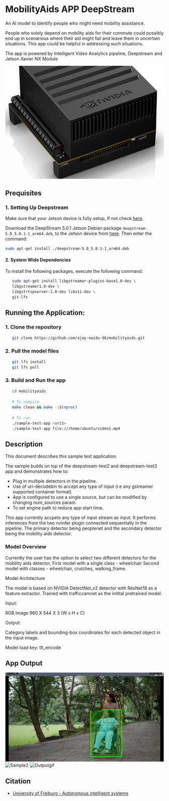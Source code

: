 # MobilityAids APP DeepStream
An AI model to identify people who might need mobility assistance.

People who solely depend on mobility aids for their commute could possibly end up
in scenarious where their aid might fail and leave them in uncertain situations. This app could be helpful in addressing such situations.

The app is powered by Intelligent Video Analytics pipeline, Deepstream and Jetson Xavier NX Module

![Sample3](media/xavier.jpg)

## Prequisites

### 1. Setting Up Deepstream

Make sure that your Jetson device is fully setup, If not check [here](https://docs.nvidia.com/jetson/jetpack/install-jetpack/index.html).

Download the DeepStream 5.0.1 Jetson Debian package `deepstream-5.0_5.0.1-1_arm64.deb`, to the Jetson device from [here](https://developer.nvidia.com/assets/Deepstream/5.0/ga/secure/deepstream_sdk_5.0.1_amd64.deb). Then enter the command:

```bash
sudo apt-get install ./deepstream-5.0_5.0.1-1_arm64.deb
```

#### 2. System Wide Dependencies

To install the following packages, execute the following command:

```sh
   sudo apt-get install libgstreamer-plugins-base1.0-dev \
   libgstreamer1.0-dev \
   libgstrtspserver-1.0-dev libx11-dev \
   git-lfs
```

## Running the Application:

### 1. Clone the repository

```sh
   git clone https://github.com/ajay-naidu-96/mobilityaids.git
```

### 2. Pull the model files

```sh
   git lfs install
   git lfs pull
```

### 3. Build and Run the app

```sh
   cd mobilityaids

   # To compile
   make clean && make -j$(nproc)

   # To run
   ./sample-test-app <uri1>
   ./sample-test-app file:///home/ubuntu/video1.mp4

```

## Description

This document describes this sample test application.

The sample builds on top of the deepstream-test2 and deepstream-test3 app and demonstrates how to:

* Plug in multiple detectors in the pipeline.
* Use of uri-decodebin to accept any type of input (i.e any gstreamer supported container format)
* App is configured to use a single source, but can be modified by changing num_sources param.
* To set engine path to reduce app start time.

This app currently accpets any type of input stream as input. It performs inferences from the two nvinfer plugin connected sequentially in the pipeline. The primary detector being peoplenet and the secondary detector being the mobility aids detector.

### Model Overview

Currently the user has the option to select two different detectors for the mobility aids detector,
First model with a single class - wheelchair
Second model with classes - wheelchair, crutches, walking_frame.

Model Architecture

The model is based on NVIDIA DetectNet_v2 detector with ResNet18 as a feature extractor. Trained with trafficcamnet as the initital pretrained model.

Input:

RGB Image 960 X 544 X 3 (W x H x C)

Output:

Category labels and bounding-box coordinates for each detected object in the input image.

Model load key: tlt_encode

## App Output

![Sample1](media/sample1.png)
![Sample2](media/sample2.png)
![Outputgif](media/ezgif.com-video-to-gif.gif)

##

## Citation

* [University of Freiburg - Autonomous intelligent systems](http://mobility-aids.informatik.uni-freiburg.de/)
